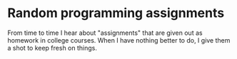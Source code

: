 # Random programming assignments
From time to time I hear about "assignments" that are given out as homework in
college courses.  When I have nothing better to do, I give them a shot to keep
fresh on things.
